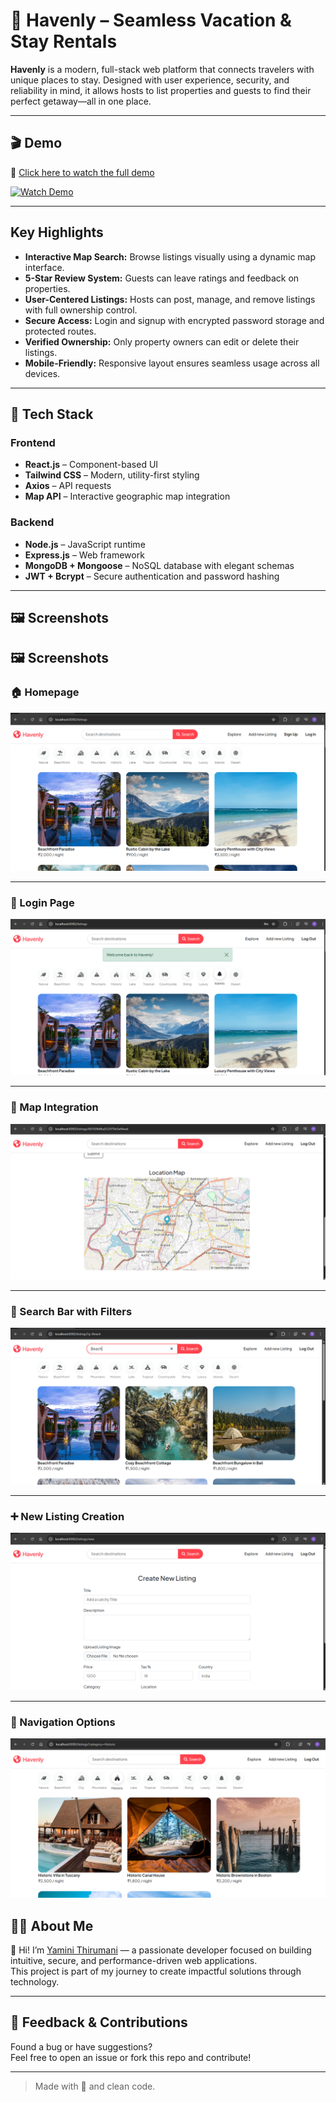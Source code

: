 
# 🏡 Havenly – Seamless Vacation & Stay Rentals

**Havenly** is a modern, full-stack web platform that connects travelers with unique places to stay. Designed with user experience, security, and reliability in mind, it allows hosts to list properties and guests to find their perfect getaway—all in one place.

---

## 🎬 Demo

🔗 [Click here to watch the full demo](https://drive.google.com/file/d/1P9lDrkK47Mefkhm01gyUL6zQCR1IPk_N/view?usp=sharing)

[![Watch Demo](https://via.placeholder.com/800x400.png?text=Watch+Havenly+Demo)](https://drive.google.com/file/d/1P9lDrkK47Mefkhm01gyUL6zQCR1IPk_N/view?usp=sharing)

---

## Key Highlights

-  **Interactive Map Search:** Browse listings visually using a dynamic map interface.
-  **5-Star Review System:** Guests can leave ratings and feedback on properties.
-  **User-Centered Listings:** Hosts can post, manage, and remove listings with full ownership control.
-  **Secure Access:** Login and signup with encrypted password storage and protected routes.
-  **Verified Ownership:** Only property owners can edit or delete their listings.
-  **Mobile-Friendly:** Responsive layout ensures seamless usage across all devices.

---

## 🧰 Tech Stack

### Frontend
- **React.js** – Component-based UI
- **Tailwind CSS** – Modern, utility-first styling
- **Axios** – API requests
- **Map API** – Interactive geographic map integration

### Backend
- **Node.js** – JavaScript runtime
- **Express.js** – Web framework
- **MongoDB + Mongoose** – NoSQL database with elegant schemas
- **JWT + Bcrypt** – Secure authentication and password hashing

---



## 🖼 Screenshots


## 🖼 Screenshots

### 🏠 Homepage
![Homepage](./assets/home.png)

---

### 🔐 Login Page
![Login](./assets/login.png)

---

### 📍 Map Integration
![Map](./assets/map.png)

---

### 🔎 Search Bar with Filters
![Search Bar](./assets/searchbar.png)

---

### ➕ New Listing Creation
![New Listing](./assets/newlisting.png)

---

### 🧭 Navigation Options
![Navigation](./assets/navOptions.png)


## 🙋‍♀️ About Me

👋 Hi! I’m [Yamini Thirumani](https://github.com/yamini-thirumani) — a passionate developer focused on building intuitive, secure, and performance-driven web applications.  
This project is part of my journey to create impactful solutions through technology.

---

## 🤝 Feedback & Contributions

Found a bug or have suggestions?  
Feel free to open an issue or fork this repo and contribute!

---

> Made with 💖 and clean code.

